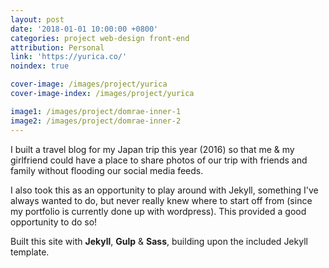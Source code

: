 ```yaml
---
layout: post
date: '2018-01-01 10:00:00 +0800'
categories: project web-design front-end
attribution: Personal
link: 'https://yurica.co/'
noindex: true

cover-image: /images/project/yurica
cover-image-index: /images/project/yurica

image1: /images/project/domrae-inner-1
image2: /images/project/domrae-inner-2
---
```


I built a travel blog for my Japan trip this year (2016) so that me &amp; my girlfriend could have a place to share photos of our trip with friends and family without flooding our social media feeds.

I also took this as an opportunity to play around with Jekyll, something I've always wanted to do, but never really knew where to start off from (since my portfolio is currently done up with wordpress). This provided a good opportunity to do so!

Built this site with **Jekyll**, **Gulp** & **Sass**, building upon the included Jekyll template.
